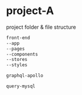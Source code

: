 # project-A
project folder & file structure

```bash
front-end
--app
--pages
--components
--stores
--styles
```

```bash
graphql-apollo
```

```bash
query-mysql
```